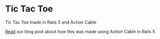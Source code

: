 # Tic Tac Toe

Tic Tac Toe made in Rails 5 and Action Cable

[Read](http://cookieshq.co.uk/posts/tic-tac-toe-game-in-rails-5-with-action-cable/) our blog post about how this was made using Action Cable in Rails 5
